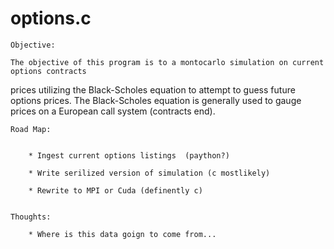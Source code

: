 #  options.c

	Objective: 

	The objective of this program is to a montocarlo simulation on current options contracts 
prices utilizing the Black-Scholes equation to attempt to guess future options prices. The Black-Scholes
equation is generally used to gauge prices on a European call system (contracts end). 


	Road Map: 


		* Ingest current options listings  (paython?)

		* Write serilized version of simulation (c mostlikely)

		* Rewrite to MPI or Cuda (definently c)


	Thoughts: 

		* Where is this data goign to come from...
